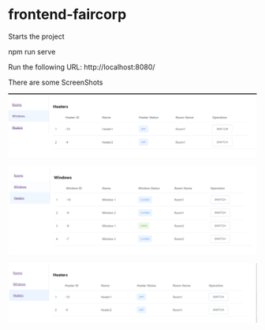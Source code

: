# frontend-faircorp

Starts the project

npm run serve 

Run the following URL: http://localhost:8080/

There are some ScreenShots

![](ScreenShot-1.png)

![](ScreenShot-2.png)

![](ScreenShot-3.png)
